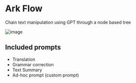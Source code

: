 # Ark Flow

Chain text manipulation using GPT through a node based tree

![image](https://github.com/DevNvll/ark-flow/assets/3536261/3af809af-8879-4790-af62-638db68bbc2a)

## Included prompts
- Translation
- Grammar correction
- Text Summary
- Ad-hoc prompt (custom prompt)
